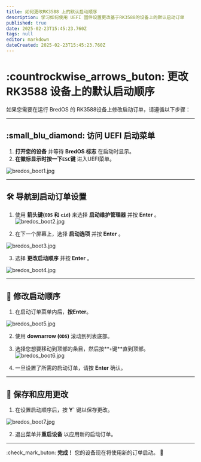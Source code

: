 ```yaml
---
title: 如何更改RK3588 上的默认启动顺序
description: 学习如何使用 UEFI 固件设置更改基于RK3588的设备上的默认启动订单
published: true
date: 2025-02-23T15:45:23.760Z
tags: null
editor: markdown
dateCreated: 2025-02-23T15:45:23.760Z
---
```


# :countrockwise_arrows_buton: 更改RK3588 设备上的默认启动顺序

如果您需要在运行 BredOS 的 RK3588设备上修改启动订单，请遵循以下步骤：

---

## :small_blu_diamond: 访问 UEFI 启动菜单

1. **打开您的设备** 并等待 **BredOS 标志** 在启动时显示。
2. **在徽标显示时按一下`ESC`键** 进入UEFI菜单。

![bredos_boot1.jpg](/boot_images/bredos_boot1.jpg)

---

## 🛠️ 导航到启动订单设置

1. 使用 **箭头键(`ODS` 和 `cid`)** 来选择 **启动维护管理器** 并按 **Enter** 。\
  ![bredos_boot2.jpg](/boot_images/bredos_boot2.jpg)

2. 在下一个屏幕上，选择 **启动选项** 并按 **Enter** 。

![bredos_boot3.jpg](/boot_images/bredos_boot3.jpg)

3. 选择 **更改启动顺序** 并按 **Enter** 。

![bredos_boot4.jpg](/boot_images/bredos_boot4.jpg)

---

## 🔧 修改启动顺序

1. 在启动订单菜单内后，**按Enter**。

![bredos_boot5.jpg](/boot_images/bredos_boot5.jpg)

2. 使用 **downarrow (`ODS`)** 滚动到列表底部。

3. 选择您想要移动到顶部的条目，然后按\*\*`+`键\*\*直到顶部。\
  ![bredos_boot6.jpg](/boot_images/bredos_boot6.jpg)

4. 一旦设置了所需的启动订单，请按 **Enter** 确认。

---

## 💾 保存和应用更改

1. 在设置启动顺序后，按 **Y\`** 键以保存更改。

![bredos_boot7.jpg](/boot_images/bredos_boot7.jpg)

2. 退出菜单并**重启设备** 以应用新的启动订单。

---

:check_mark_buton: **完成！** 您的设备现在将使用新的订单启动。 🚀
